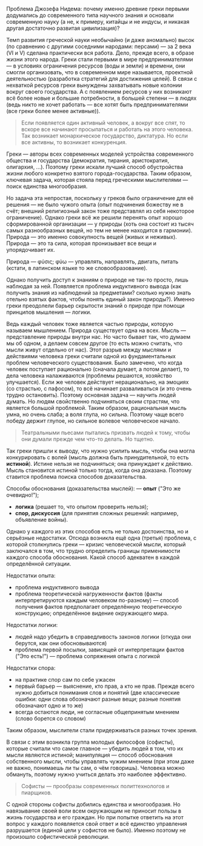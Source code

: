 Проблема Джозефа Нидема: почему именно древние греки первыми додумались до современного типа научного знания и основали современную науку (а не, к примеру, китайцы и не индусы, и никакая другая достаточно развитая цивилизация)?

Темп развития греческой науки необычайно (и даже аномально) высок (по сравнению с другими соседними народами: персами) — за 2 века (VI и V) сделана практически вся работа.
Дело, прежде всего, в образе жизни этого народа.
Греки стали первыми в мире предпринимателями — в условиях ограничения ресурсов (воды и земли) и времени, они смогли организовать, что в современном мире называется, проектной деятельностью (разработка стратегий для достижения целей).
В связи с нехваткой ресурсов греки вынуждены захватывать новые колонии вокруг своего государства.
А с появлением ресурсов у них возникают всё более новые и большие потребности, в большей степени — в людях (ведь никто не хочет работать — все хотят быть предпринимателями (все греки более менее активные)).
> Если появляется один активный человек, а вокруг все спят, то вскоре все начинают просыпаться и работать на этого человека.
> Так возникает монархическое государство, диктатура.
> Но если все активны, то возникает конкуренция.

Греки — авторы всех современных моделей устройства современного общества и государства (демократия, тирания, аристократия, олигархия, ...).
Поэтому греки искали лучший способ обустройства жизни любого конкретно взятого города-государства.
Таким образом, ключевая задача, которая стояла перед греческими мыслителями — поиск единства многообразия.


Но задача эта непростая, поскольку у греков было ограничение для её решения — не было чужого опыта (опыт подчинения божеству не в счёт; внешний религиозный закон тоже представлял из себя некоторое ограничение).
Однако греки всё же решили перенять опыт хорошо сформированной организации — у природы (хоть она состоит из тысяч самых разнообразных вещей, но тем не менее находится в гармонии).
Природа — это именно совокупность вещей (живых и неживых).
Природа — это та сила, которая пронизывает все вещи и упорядочивает их.

Природа — φύσις; φύω — управлять, направлять, двигать, питать (кстати, в латинском языке то же словообразование).

Однако получить доступ к знаниям о природе не так-то просто, лишь наблюдая за ней.
Появляется проблема индуктивного вывода (как получить знания из наблюдений за предметами? сколько нужно знать отельно взятых фактов, чтобы понять единый закон природы?).
Именно греки преодолели барьер скрытости знаний о природе при помощи принципов мышления —  логики.

Ведь каждый человек тоже является частью природы, которую называем мышлением.
Природа существует одна на всех. Мысль — представление природы внутри нас.
Но часто бывает так, что думаем мы об одном, а делаем совсем другое (то есть можно считать, что мысли живут отдельно от нас).
Этот разрыв между мыслями и действиями человека греки считали одной из фундаментальных проблем человеческого существования.
Было замечено, что когда человек поступает рационально (сначала думает, а потом делает), то дела человека налаживаются (проблемы решаются, хозяйство улучшается).
Если же человек действует нерационально, на эмоциях (со страстью, с пафосом), то всё начинает разваливаться (и это очень трудно остановить).
Поэтому основная задача — научить людей думать.
Но людям свойственно подчиняться своим страстям, что является большой проблемой.
Таким образом, рациональная мысль умна, но очень слаба; а воля глупа, но сильна.
Поэтому чаще всего победу держит глупое, но сильное волевое человеческое начало.
> Театральными пьесами пытались призвать людей к тому, чтобы они думали прежде чем что-то делать. Но тщетно.

Так греки пришли к выводу, что нужно усилить мысль, чтобы она могла конкурировать с волей (мысль должна быть принудительной, то есть __истиной__).
Истине нельзя не подчиняться; она принуждает к действию.
Мысль становится истиной только тогда, когда она доказана.
Поэтому ставится проблема поиска способов доказательства.

Способы обоснования (доказательства мыслей):
— __опыт__ ("Это же очевидно!");
- __логика__ (решает то, что опытом проверить нельзя);
- __спор, дискуссия__ (для принятия сложных решений: например, объявление войны).

Однако у каждого из этих способов есть не только достоинства, но и серьёзные недостатки.
Отсюда возникла ещё одна (третья) проблема, с которой столкнулись греки — кризис человеческой мысли, который заключался в том, что трудно определить границы применимости каждого способа обоснования.
Какой способ адекватен в каждой определённой ситуации.

Недостатки опыта:
- проблема индуктивного вывода
- проблема теоретической нагруженности фактов (факты интерпретируются каждым человеком по-разному) — способ получения фактов предполагает определённую теоретическую конструкцию; определённое видение окружающего мира.

Недостатки логики:
- людей надо убедить в справедливость законов логики (откуда они берутся, как они обосновываются)
- проблема первой посылки, зависящей от интерпретации фактов ("Это есть!") — проблема сопряжения опыта с логикой

Недостатки спора:
- на практике спор сам по себе ужасен
- первый барьер — выяснение, кто прав, а кто не прав. Прежде всего нужно добиться понимания слов и понятий (две классические ошибки: одни слова обозначают разные вещи; разные понятия обозначают одно и то же)
- всегда остаются люди, не согласные общепринятым мнением (слово борется со словом)

Таким образом, мыслители стали придерживаться разных точек зрения.

В связи с этим возникла группа молодых философов (софисты), которые считали что самое главное — убедить людей в том, что их мысли являются истиной; манипуляция — способ обоснования собственного мысли, чтобы управлять чужим мнением (при этом даже не важно, понимаешь ли ты сам, о чём говоришь).
Человека можно обмануть, поэтому нужно учиться делать это наиболее эффективно.
> Софисты — прообразы современных политтехнологов и пиарщиков.

С одной стороны софисты добились единства и многообразия.
Но навязывание своей воли всем окружающим не приносит пользы в жизнь государства и его граждан.
Но при попытке ответить на этот вопрос у каждого появляется свой ответ и всё единство управления разрушается (единой цели у софистов не было).
Именно поэтому не произошло софистической революции.